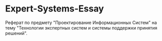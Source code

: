# Expert-Systems-Essay
Реферат по предмету "Проектирование Информационных Систем" на тему "Технологии экспертных систем и системы поддержки принятия решений".
